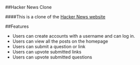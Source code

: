 ##Hacker News Clone

####This is a clone of the [Hacker News website](https://news.ycombinator.com/)

##Features

* Users can create accounts with a username and can log in.
* Users can view all the posts on the homepage
* Users can submit a question or link
* Users can upvote submitted links
* Users can upvote submitted questions
